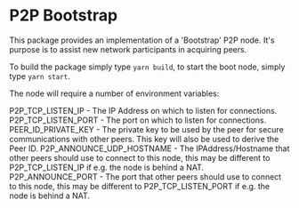 # P2P Bootstrap

This package provides an implementation of a 'Bootstrap' P2P node. It's purpose is to assist new network participants in acquiring peers.

To build the package simply type `yarn build`, to start the boot node, simply type `yarn start`.

The node will require a number of environment variables:

P2P_TCP_LISTEN_IP - The IP Address on which to listen for connections.
P2P_TCP_LISTEN_PORT - The port on which to listen for connections.
PEER_ID_PRIVATE_KEY - The private key to be used by the peer for secure communications with other peers. This key will also be used to derive the Peer ID.
P2P_ANNOUNCE_UDP_HOSTNAME - The IPAddress/Hostname that other peers should use to connect to this node, this may be different to P2P_TCP_LISTEN_IP if e.g. the node is behind a NAT.
P2P_ANNOUNCE_PORT - The port that other peers should use to connect to this node, this may be different to P2P_TCP_LISTEN_PORT if e.g. the node is behind a NAT.
